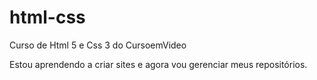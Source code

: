 # html-css
 Curso de Html 5 e Css 3 do CursoemVideo

Estou aprendendo a criar sites e agora vou gerenciar meus repositórios.


